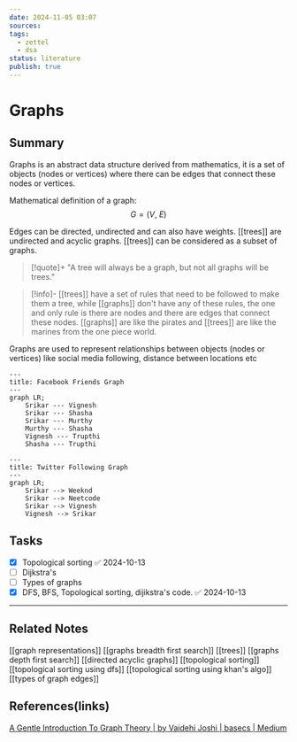 ```yaml
---
date: 2024-11-05 03:07
sources: 
tags:
  - zettel
  - dsa
status: literature
publish: true
---
```

# Graphs 

## Summary
Graphs is an abstract data structure derived from mathematics, it is a set of objects (nodes or vertices) where there can be edges that connect these nodes or vertices. 

Mathematical definition of a graph:
$$
G = (V, \ E)
$$

Edges can be directed, undirected and can also have weights. [[trees]] are undirected and acyclic graphs. [[trees]] can be considered as a subset of graphs. 

> [!quote]+
> "A tree will always be a graph, but not all graphs will be trees."

> [!info]-
> [[trees]] have a set of rules that need to be followed to make them a tree, while [[graphs]] don't have any of these rules, the one and only rule is there are nodes and there are edges that connect these nodes. [[graphs]] are like the pirates and [[trees]] are like the marines from the one piece world.

Graphs are used to represent relationships between objects (nodes or vertices) like social media following, distance between locations etc

```mermaid
---
title: Facebook Friends Graph 
---
graph LR;
	Srikar --- Vignesh
	Srikar --- Shasha
	Srikar --- Murthy
	Murthy --- Shasha
	Vignesh --- Trupthi
	Shasha --- Trupthi
```

```mermaid
---
title: Twitter Following Graph 
---
graph LR;
	Srikar --> Weeknd
	Srikar --> Neetcode
	Srikar --> Vignesh 
	Vignesh --> Srikar
```

## Tasks
- [x] Topological sorting ✅ 2024-10-13
- [ ] Dijkstra's 
- [ ] Types of graphs 
- [x] DFS, BFS, Topological sorting, dijikstra's code. ✅ 2024-10-13

---
## Related Notes
[[graph representations]]
[[graphs breadth first search]]
[[trees]]
[[graphs depth first search]]
[[directed acyclic graphs]]
[[topological sorting]]
[[topological sorting using dfs]]
[[topological sorting using khan's algo]]
[[types of graph edges]]

## References(links)
[A Gentle Introduction To Graph Theory | by Vaidehi Joshi | basecs | Medium](https://medium.com/basecs/a-gentle-introduction-to-graph-theory-77969829ead8)
